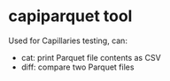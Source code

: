 # capiparquet tool

Used for Capillaries testing, can:
- cat: print Parquet file contents as CSV
- diff: compare two Parquet files
